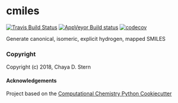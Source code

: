 cmiles
==============================
[//]: # (Badges)
[![Travis Build Status](https://travis-ci.org/openforcefield/cmiles.png)](https://travis-ci.org/openforcefield/cmiles)
[![AppVeyor Build status](https://ci.appveyor.com/api/projects/status/REPLACE_WITH_APPVEYOR_LINK/branch/master?svg=true)](https://ci.appveyor.com/project/REPLACE_WITH_OWNER_ACCOUNT/cmiles/branch/master)
[![codecov](https://codecov.io/gh/openforcefield/cmiles/branch/master/graph/badge.svg)](https://codecov.io/gh/openforcefield/cmiles/branch/master)

Generate canonical, isomeric, explicit hydrogen, mapped SMILES

### Copyright

Copyright (c) 2018, Chaya D. Stern


#### Acknowledgements
 
Project based on the 
[Computational Chemistry Python Cookiecutter](https://github.com/choderalab/cookiecutter-python-comp-chem)
